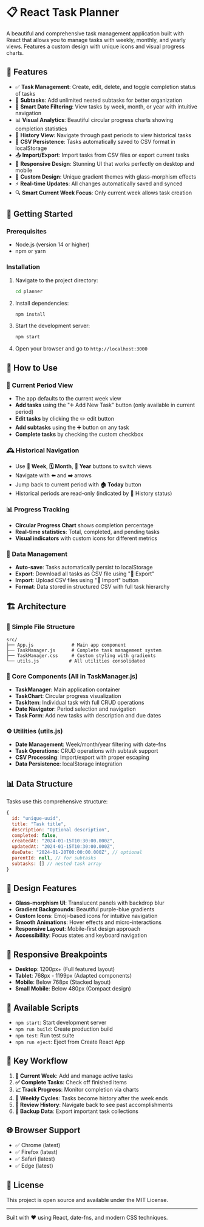 # 📋 React Task Planner

A beautiful and comprehensive task management application built with React that allows you to manage tasks with weekly, monthly, and yearly views. Features a custom design with unique icons and visual progress charts.

## 🌟 Features

- ✅ **Task Management**: Create, edit, delete, and toggle completion status of tasks
- 📝 **Subtasks**: Add unlimited nested subtasks for better organization  
- 📅 **Smart Date Filtering**: View tasks by week, month, or year with intuitive navigation
- 📊 **Visual Analytics**: Beautiful circular progress charts showing completion statistics
- 📜 **History View**: Navigate through past periods to view historical tasks
- 💾 **CSV Persistence**: Tasks automatically saved to CSV format in localStorage
- 📤 **Import/Export**: Import tasks from CSV files or export current tasks
- 📱 **Responsive Design**: Stunning UI that works perfectly on desktop and mobile
- 🎨 **Custom Design**: Unique gradient themes with glass-morphism effects
- ⚡ **Real-time Updates**: All changes automatically saved and synced
- 🔍 **Smart Current Week Focus**: Only current week allows task creation

## 🚀 Getting Started

### Prerequisites
- Node.js (version 14 or higher)
- npm or yarn

### Installation

1. Navigate to the project directory:
   ```bash
   cd planner
   ```

2. Install dependencies:
   ```bash
   npm install
   ```

3. Start the development server:
   ```bash
   npm start
   ```

4. Open your browser and go to `http://localhost:3000`

## 📖 How to Use

### 🎯 Current Period View
- The app defaults to the current week view
- **Add tasks** using the "➕ Add New Task" button (only available in current period)
- **Edit tasks** by clicking the ✏️ edit button
- **Add subtasks** using the ➕ button on any task
- **Complete tasks** by checking the custom checkbox

### 🕰️ Historical Navigation
- Use **📅 Week**, **🗓️ Month**, **📆 Year** buttons to switch views
- Navigate with **⬅️** and **➡️** arrows
- Jump back to current period with **🏠 Today** button
- Historical periods are read-only (indicated by 📜 History status)

### 📊 Progress Tracking
- **Circular Progress Chart** shows completion percentage
- **Real-time statistics**: Total, completed, and pending tasks
- **Visual indicators** with custom icons for different metrics

### 💾 Data Management
- **Auto-save**: Tasks automatically persist to localStorage
- **Export**: Download all tasks as CSV file using "💾 Export"
- **Import**: Upload CSV files using "📂 Import" button
- **Format**: Data stored in structured CSV with full task hierarchy

## 🏗️ Architecture

### 📁 Simple File Structure
```
src/
├── App.js              # Main app component
├── TaskManager.js      # Complete task management system
├── TaskManager.css     # Custom styling with gradients
└── utils.js           # All utilities consolidated
```

### 🔧 Core Components (All in TaskManager.js)
- **TaskManager**: Main application container
- **TaskChart**: Circular progress visualization
- **TaskItem**: Individual task with full CRUD operations
- **Date Navigator**: Period selection and navigation
- **Task Form**: Add new tasks with description and due dates

### ⚙️ Utilities (utils.js)
- **Date Management**: Week/month/year filtering with date-fns
- **Task Operations**: CRUD operations with subtask support
- **CSV Processing**: Import/export with proper escaping
- **Data Persistence**: localStorage integration

## 📊 Data Structure

Tasks use this comprehensive structure:

```javascript
{
  id: "unique-uuid",
  title: "Task title",
  description: "Optional description", 
  completed: false,
  createdAt: "2024-01-15T10:30:00.000Z",
  updatedAt: "2024-01-15T10:30:00.000Z", 
  dueDate: "2024-01-20T00:00:00.000Z", // optional
  parentId: null, // for subtasks
  subtasks: [] // nested task array
}
```

## 🎨 Design Features

- **Glass-morphism UI**: Translucent panels with backdrop blur
- **Gradient Backgrounds**: Beautiful purple-blue gradients
- **Custom Icons**: Emoji-based icons for intuitive navigation
- **Smooth Animations**: Hover effects and micro-interactions
- **Responsive Layout**: Mobile-first design approach
- **Accessibility**: Focus states and keyboard navigation

## 📱 Responsive Breakpoints

- **Desktop**: 1200px+ (Full featured layout)
- **Tablet**: 768px - 1199px (Adapted components)
- **Mobile**: Below 768px (Stacked layout)
- **Small Mobile**: Below 480px (Compact design)

## 🔄 Available Scripts

- `npm start`: Start development server
- `npm run build`: Create production build
- `npm test`: Run test suite
- `npm run eject`: Eject from Create React App

## 🎯 Key Workflow

1. **📅 Current Week**: Add and manage active tasks
2. **✅ Complete Tasks**: Check off finished items
3. **📈 Track Progress**: Monitor completion via charts
4. **🔄 Weekly Cycles**: Tasks become history after the week ends
5. **📜 Review History**: Navigate back to see past accomplishments
6. **💾 Backup Data**: Export important task collections

## 🌐 Browser Support

- ✅ Chrome (latest)
- ✅ Firefox (latest)  
- ✅ Safari (latest)
- ✅ Edge (latest)

## 📄 License

This project is open source and available under the MIT License.

---

Built with ❤️ using React, date-fns, and modern CSS techniques.
